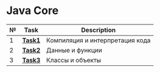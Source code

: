 # Java Core
|№|**Task**|**Description**|
|--|--|--|
|1|**[Task1](https://github.com/iamseryy/tasks_learn_java_core/tree/main/task1)**|Компиляция и интерпретация кода|
|2|**[Task2](https://github.com/iamseryy/tasks_learn_java_core/tree/main/task2)**|Данные и функции|
|3|**[Task3](https://github.com/iamseryy/tasks_learn_java_core/tree/main/task3)**|Классы и объекты|